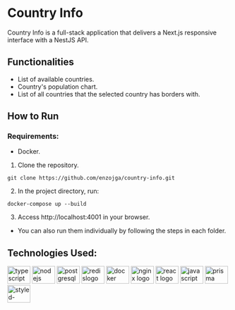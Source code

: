 # Country Info

Country Info is a full-stack application that delivers a Next.js responsive interface with a NestJS API.
 

## Functionalities

- List of available countries.
- Country's population chart.
- List of all countries that the selected country has borders with.

## How to Run
### Requirements:

- Docker.

1. Clone the repository.


```git clone https://github.com/enzojga/country-info.git```


2. In the project directory, run:


```docker-compose up --build```

3. Access http://localhost:4001 in your browser.

- You can also run them individually by following the steps in each folder.


## Technologies Used:

<div align="left">
  <img src="https://cdn.jsdelivr.net/gh/devicons/devicon/icons/typescript/typescript-original.svg" height="40" width="52" alt="typescript logo"  />
  <img src="https://cdn.jsdelivr.net/gh/devicons/devicon/icons/nodejs/nodejs-original.svg" height="40" width="52" alt="nodejs logo"  />
  <img src="https://cdn.jsdelivr.net/gh/devicons/devicon/icons/postgresql/postgresql-original.svg" height="40" width="52" alt="postgresql logo"  />
  <img src="https://cdn.jsdelivr.net/gh/devicons/devicon/icons/redis/redis-original.svg" height="40" width="52" alt="redislogo"/>
  <img src="https://cdn.jsdelivr.net/gh/devicons/devicon/icons/docker/docker-original.svg" height="40" width="52" alt="docker logo"/>
  <img src="https://cdn.jsdelivr.net/gh/devicons/devicon/icons/nginx/nginx-original.svg" height="40" width="52" alt="nginx logo"/>
  <img src="https://cdn.jsdelivr.net/gh/devicons/devicon/icons/react/react-original.svg" height="40" width="52" alt="react logo"/>
  <img src="https://cdn.jsdelivr.net/gh/devicons/devicon/icons/javascript/javascript-original.svg" height="40" width="52" alt="javascript logo"/>
  <img src="https://cdn.worldvectorlogo.com/logos/prisma-2.svg" height="40" width="52" alt="prisma logo"/>
  <img src="https://cdn.worldvectorlogo.com/logos/styled-components-1.svg" height="40" width="52" alt="styled-components logo"/>
</div>
